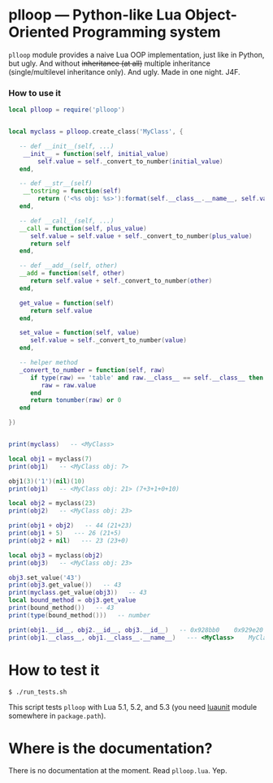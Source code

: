 plloop — Python-like Lua Object-Oriented Programming system
===========================================================

`plloop` module provides a naive Lua OOP implementation, just like in Python, but ugly. And without ~~inheritance (at all)~~ multiple inheritance (single/multilevel inheritance only). And ugly. Made in one night. J4F.



### How to use it

```lua
local plloop = require('plloop')


local myclass = plloop.create_class('MyClass', {

   -- def __init__(self, ...)
    __init__ = function(self, initial_value)
        self.value = self._convert_to_number(initial_value)
   end,

   -- def __str__(self)
    __tostring = function(self)
        return ('<%s obj: %s>'):format(self.__class__.__name__, self.value)
   end,

   -- def __call__(self, ...)
   __call = function(self, plus_value)
      self.value = self.value + self._convert_to_number(plus_value)
      return self
   end,

   -- def __add__(self, other)
   __add = function(self, other)
      return self.value + self._convert_to_number(other)
   end,

   get_value = function(self)
      return self.value
   end,

   set_value = function(self, value)
      self.value = self._convert_to_number(value)
   end,

   -- helper method
   _convert_to_number = function(self, raw)
      if type(raw) == 'table' and raw.__class__ == self.__class__ then
         raw = raw.value
      end
      return tonumber(raw) or 0
   end

})


print(myclass)   -- <MyClass>

local obj1 = myclass(7)
print(obj1)   -- <MyClass obj: 7>

obj1(3)('1')(nil)(10)
print(obj1)   -- <MyClass obj: 21> (7+3+1+0+10)

local obj2 = myclass(23)
print(obj2)   -- <MyClass obj: 23>

print(obj1 + obj2)   -- 44 (21+23)
print(obj1 + 5)   --- 26 (21+5)
print(obj2 + nil)   --- 23 (23+0)

local obj3 = myclass(obj2)
print(obj3)   -- <MyClass obj: 23>

obj3.set_value('43')
print(obj3.get_value())   -- 43
print(myclass.get_value(obj3))   -- 43
local bound_method = obj3.get_value
print(bound_method())   -- 43
print(type(bound_method()))   -- number

print(obj1.__id__, obj2.__id__, obj3.__id__)   -- 0x928bb0    0x929e20    0x92a260
print(obj1.__class__, obj1.__class__.__name__)   --- <MyClass>    MyClass
```


# How to test it

```$ ./run_tests.sh```

This script tests `plloop` with Lua 5.1, 5.2, and 5.3 (you need [luaunit](https://github.com/bluebird75/luaunit) module somewhere in `package.path`).



# Where is the documentation?

There is no documentation at the moment. Read `plloop.lua`. Yep.
